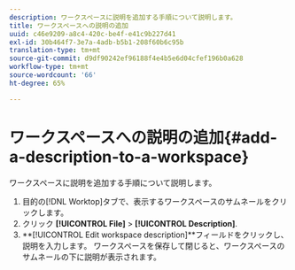 ```yaml
---
description: ワークスペースに説明を追加する手順について説明します。
title: ワークスペースへの説明の追加
uuid: c46e9209-a8c4-420c-be4f-e41c9b227d41
exl-id: 30b464f7-3e7a-4adb-b5b1-208f60b6c95b
translation-type: tm+mt
source-git-commit: d9df90242ef96188f4e4b5e6d04cfef196b0a628
workflow-type: tm+mt
source-wordcount: '66'
ht-degree: 65%

---
```


# ワークスペースへの説明の追加{#add-a-description-to-a-workspace}

ワークスペースに説明を追加する手順について説明します。

1. 目的の[!DNL Worktop]タブで、表示するワークスペースのサムネールをクリックします。
1. クリック **[!UICONTROL File]** > **[!UICONTROL Description]**.
1. **[!UICONTROL Edit workspace description]**フィールドをクリックし、説明を入力します。
ワークスペースを保存して閉じると、ワークスペースのサムネールの下に説明が表示されます。

